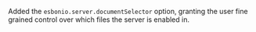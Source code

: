 Added the `esbonio.server.documentSelector` option, granting the user fine grained control over which files the server is enabled in.
